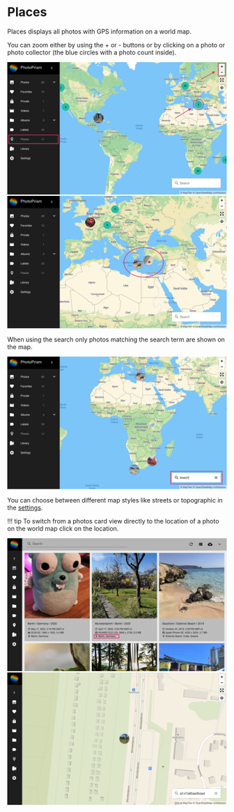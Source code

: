 # Places #
Places displays all photos with GPS information on a world map.

You can zoom either by using the + or - buttons or by clicking on a photo or photo collector (the blue circles with a photo count inside).

![Screenshot](img/places-1.png)
![Screenshot](img/places-2.png)

When using the search only photos matching the search term are shown on the map.

![Screenshot](img/places-3.png)

You can choose between different map styles like streets or topographic in the [settings](../settings/ui.md).

!!! tip
    To switch from a photos card view directly to the location of a photo on the world map click on the location.

   ![Screenshot](img/places-animation-1.png)
   ![Screenshot](img/places-animation-2.png)
